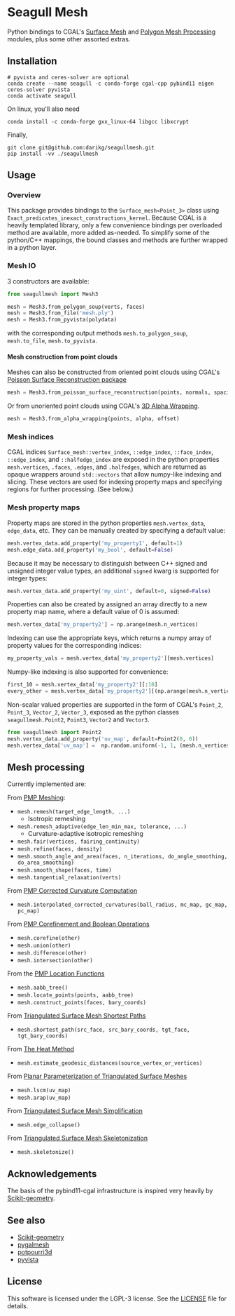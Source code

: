 # Seagull Mesh

Python bindings to CGAL's [Surface Mesh](https://doc.cgal.org/latest/Surface_mesh/index.html)
 and [Polygon Mesh Processing](https://doc.cgal.org/latest/Polygon_mesh_processing/index.html) modules, plus some other 
assorted extras.

## Installation

```shell
# pyvista and ceres-solver are optional
conda create --name seagull -c conda-forge cgal-cpp pybind11 eigen ceres-solver pyvista
conda activate seagull
```

On linux, you'll also need

```shell
conda install -c conda-forge gxx_linux-64 libgcc libxcrypt
```

Finally, 

```shell
git clone git@github.com:darikg/seagullmesh.git
pip install -vv ./seagullmesh
```

## Usage

### Overview

This package provides bindings to the `Surface_mesh<Point_3>` class using `Exact_predicates_inexact_constructions_kernel`. Because CGAL is a heavily templated library, only a few convenience bindings per overloaded method are available, more added as-needed. To simplify some of the python/C++ mappings, the bound classes and methods are further wrapped in a python layer.

### Mesh IO

3 constructors are available:
```python
from seagullmesh import Mesh3

mesh = Mesh3.from_polygon_soup(verts, faces)
mesh = Mesh3.from_file('mesh.ply')
mesh = Mesh3.from_pyvista(polydata)
```

with the corresponding output methods `mesh.to_polygon_soup`, `mesh.to_file`, `mesh.to_pyvista`.

#### Mesh construction from point clouds
Meshes can also be constructed from oriented point clouds using CGAL's [Poisson Surface Reconstruction package](
https://doc.cgal.org/latest/Poisson_surface_reconstruction_3/index.html)

```python
mesh = Mesh3.from_poisson_surface_reconstruction(points, normals, spacing)
```

Or from unoriented point clouds using CGAL's [3D Alpha Wrapping](https://doc.cgal.org/latest/Alpha_wrap_3/index.html).

```python
mesh = Mesh3.from_alpha_wrapping(points, alpha, offset)
```

### Mesh indices

CGAL indices `Surface_mesh::vertex_index`, `::edge_index`, `::face_index`, `::edge_index`, and `::halfedge_index` 
are exposed in the python properties `mesh.vertices`, `.faces`, `.edges`, and `.halfedges`, which are returned as 
opaque wrappers around `std::vectors` that allow numpy-like indexing and slicing. These vectors are used for indexing 
property maps and specifying regions for further processing. (See below.)

### Mesh property maps

Property maps are stored in the python properties `mesh.vertex_data`, 
`edge_data`, etc. They can be manually created by specifying a default value:
```python
mesh.vertex_data.add_property('my_property1', default=1)
mesh.edge_data.add_property('my_bool', default=False)
```

Because it may be necessary to distinguish between C++ signed and unsigned integer value types, an additional `signed` 
kwarg is supported for integer types:

```python
mesh.vertex_data.add_property('my_uint', default=0, signed=False)
```

Properties can also be created by assigned an array directly to a new property map name, 
where a default value of 0 is assumed:
```python
mesh.vertex_data['my_property2'] = np.arange(mesh.n_vertices)
```

Indexing can use the appropriate keys, which returns a numpy array of property values for the corresponding indices:
```python
my_property_vals = mesh.vertex_data['my_property2'][mesh.vertices]
```

Numpy-like indexing is also supported for convenience:
```python
first_10 = mesh.vertex_data['my_property2'][:10]
every_other = mesh.vertex_data['my_property2'][(np.arange(mesh.n_vertices) % 2) == 0]
```

Non-scalar valued properties are supported in the form of CGAL's `Point_2`, `Point_3`, `Vector_2`, `Vector_3`, exposed
as the python classes `seagullmesh.Point2`, `Point3`, `Vector2` and `Vector3`.

```python
from seagullmesh import Point2
mesh.vertex_data.add_property('uv_map', default=Point2(0, 0))
mesh.vertex_data['uv_map'] =  np.random.uniform(-1, 1, (mesh.n_vertices, 2))
```

## Mesh processing

Currently implemented are:

From [PMP Meshing](https://doc.cgal.org/latest/Polygon_mesh_processing/group__PMP__meshing__grp.html):
  - `mesh.remesh(target_edge_length, ...)`
    - Isotropic remeshing
  - `mesh.remesh_adaptive(edge_len_min_max, tolerance, ...)`
    - Curvature-adaptive isotropic remeshing
  - `mesh.fair(vertices, fairing_continuity)`
  - `mesh.refine(faces, density)`
  - `mesh.smooth_angle_and_area(faces, n_iterations, do_angle_smoothing, do_area_smoothing)`
  - `mesh.smooth_shape(faces, time)`
  - `mesh.tangential_relaxation(verts)`

From [PMP Corrected Curvature Computation](https://doc.cgal.org/latest/Polygon_mesh_processing/group__PMP__corrected__curvatures__grp.html)
  - `mesh.interpolated_corrected_curvatures(ball_radius, mc_map, gc_map, pc_map)`

From [PMP Corefinement and Boolean Operations](https://doc.cgal.org/latest/Polygon_mesh_processing/group__PMP__corefinement__grp.html)
  - `mesh.corefine(other)`
  - `mesh.union(other)`
  - `mesh.difference(other)`
  - `mesh.intersection(other)`

From the [PMP Location Functions](https://doc.cgal.org/latest/Polygon_mesh_processing/group__PMP__locate__grp.html)
  - `mesh.aabb_tree()`
  - `mesh.locate_points(points, aabb_tree)`
  - `mesh.construct_points(faces, bary_coords)`

From [Triangulated Surface Mesh Shortest Paths
](https://doc.cgal.org/latest/Surface_mesh_shortest_path/group__PkgSurfaceMeshShortestPathRef.html)
  - `mesh.shortest_path(src_face, src_bary_coords, tgt_face, tgt_bary_coords)`

From [The Heat Method](https://doc.cgal.org/latest/Heat_method_3/classCGAL_1_1Heat__method__3_1_1Surface__mesh__geodesic__distances__3.html)
  - `mesh.estimate_geodesic_distances(source_vertex_or_vertices)`

From [Planar Parameterization of Triangulated Surface Meshes](https://doc.cgal.org/latest/Surface_mesh_parameterization/group__PkgSurfaceMeshParameterizationRef.html)
  - `mesh.lscm(uv_map)`
  - `mesh.arap(uv_map)`

From [Triangulated Surface Mesh Simplification](https://doc.cgal.org/latest/Surface_mesh_simplification/index.html)
  - `mesh.edge_collapse()`

From [Triangulated Surface Mesh Skeletonization](https://doc.cgal.org/latest/Surface_mesh_skeletonization/index.html)
  - `mesh.skeletonize()`

## Acknowledgements

The basis of the pybind11-cgal infrastructure is inspired very heavily by [Scikit-geometry](https://github.com/scikit-geometry/scikit-geometry).

## See also
  - [Scikit-geometry](https://github.com/scikit-geometry/scikit-geometry)
  - [pygalmesh](https://github.com/meshpro/pygalmesh)
  - [potpourri3d](https://github.com/nmwsharp/potpourri3d)
  - [pyvista](https://github.com/pyvista/pyvista)

## License

This software is licensed under the LGPL-3 license. See the [LICENSE](LICENSE) file for details.
